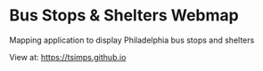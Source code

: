 # Bus Stops & Shelters Webmap

Mapping application to display Philadelphia bus stops and shelters

View at: https://tsimps.github.io

